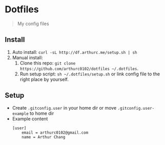 # Dotfiles

> My config files

## Install

1. Auto install: `curl -sL http://df.arthurc.me/setup.sh | sh`
2. Manual install:
    1. Clone this repo: `git clone https://github.com/arthurc0102/dotfiles ~/.dotfiles`.
    2. Run setup script: `sh ~/.dotfiles/setup.sh` or link config file to the right place by yourself.

## Setup

- Create `.gitconfig.user` in your home dir or move `.gitconfig.user-example` to home dir
- Example content
    ```
    [user]
        email = arthurc0102@gmail.com
        name = Arthur Chang
    ```
